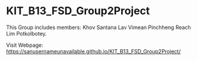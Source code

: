 # KIT_B13_FSD_Group2Project
This Group includes members:
Khov Santana
Lav Vimean
Pinchheng Reach
Lim Potkolbotey.


Visit Webpage: https://sanusernameunavailable.github.io/KIT_B13_FSD_Group2Project/
